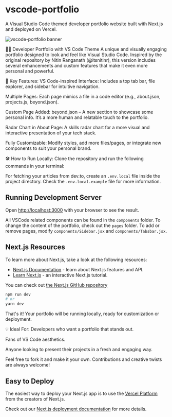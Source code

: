 # vscode-portfolio


A Visual Studio Code themed developer portfolio website built with Next.js and deployed on Vercel.

![vscode-portfolio banner](https://imgur.com/JXJ9mpO.gif)



🧑‍💻 Developer Portfolio with VS Code Theme
A unique and visually engaging portfolio designed to look and feel like Visual Studio Code. Inspired by the original repository by Nitin Ranganath (@itsnitinr), this version includes several enhancements and custom features that make it even more personal and powerful.

🔧 Key Features:
VS Code-inspired Interface: Includes a top tab bar, file explorer, and sidebar for intuitive navigation.

Multiple Pages: Each page mimics a file in a code editor (e.g., about.json, projects.js, beyond.json).

Custom Page Added: beyond.json – A new section to showcase some personal info. It’s a more human and relatable touch to the portfolio.

Radar Chart in About Page: A skills radar chart for a more visual and interactive presentation of your tech stack. 

Fully Customizable: Modify styles, add more files/pages, or integrate new components to suit your personal brand.

🛠 How to Run Locally:
Clone the repository and run the following commands in your terminal:



For fetching your articles from dev.to, create an `.env.local` file inside the project directory. Check the `.env.local.example` file for more information.

## Running Development Server


Open [http://localhost:3000](http://localhost:3000) with your browser to see the result.

All VSCode related components can be found in the `components` folder. To change the content of the portfolio, check out the `pages` folder. To add or remove pages, modify `components/Sidebar.jsx` and `components/Tabsbar.jsx`.

## Next.js Resources

To learn more about Next.js, take a look at the following resources:

- [Next.js Documentation](https://nextjs.org/docs) - learn about Next.js features and API.
- [Learn Next.js](https://nextjs.org/learn) - an interactive Next.js tutorial.

You can check out [the Next.js GitHub repository](https://github.com/vercel/next.js/)

```bash
npm run dev
# or
yarn dev
```

That's it! Your portfolio will be running locally, ready for customization or deployment.

💡 Ideal For:
Developers who want a portfolio that stands out.

Fans of VS Code aesthetics.

Anyone looking to present their projects in a fresh and engaging way.

Feel free to fork it and make it your own. Contributions and creative twists are always welcome!



## Easy to Deploy

The easiest way to deploy your Next.js app is to use the [Vercel Platform](https://vercel.com/new?utm_medium=default-template&filter=next.js&utm_source=create-next-app&utm_campaign=create-next-app-readme) from the creators of Next.js.

Check out our [Next.js deployment documentation](https://nextjs.org/docs/deployment) for more details.